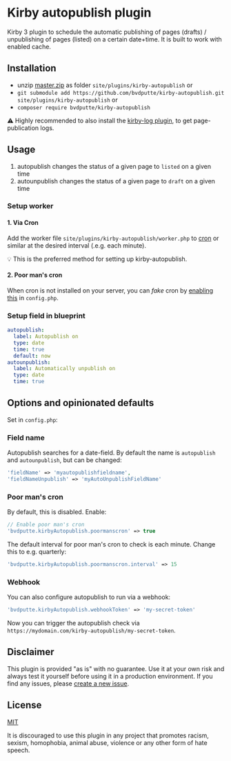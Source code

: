 # Kirby autopublish plugin

Kirby 3 plugin to schedule the automatic publishing of pages (drafts) / unpublishing of pages (listed) on a certain date+time.
It is built to work with enabled cache.

## Installation

- unzip [master.zip](https://github.com/bvdputte/kirby-autopublish/archive/master.zip) as folder `site/plugins/kirby-autopublish` or
- `git submodule add https://github.com/bvdputte/kirby-autopublish.git site/plugins/kirby-autopublish` or
- `composer require bvdputte/kirby-autopublish`

⚠️ Highly recommended to also install the [kirby-log plugin](https://github.com/bvdputte/kirby-log), to get page-publication logs.

## Usage

1. autopublish changes the status of a given page to `listed` on a given time
2. autounpublish changes the status of a given page to `draft` on a given time

### Setup worker

#### 1. Via Cron

Add the worker file `site/plugins/kirby-autopublish/worker.php` to [cron](https://en.wikipedia.org/wiki/Cron) or similar at the desired interval (.e.g. each minute).

💡 This is the preferred method for setting up kirby-autopublish.

#### 2. Poor man's cron

When cron is not installed on your server, you can _fake_ cron by [enabling this](#options-and-opinionated-defaults) in `config.php`.

### Setup field in blueprint

```yaml
autopublish:
  label: Autopublish on
  type: date
  time: true
  default: now
autounpublish:
  label: Automatically unpublish on
  type: date
  time: true
```

## Options and opinionated defaults

Set in `config.php`:

### Field name

Autopublish searches for a date-field. By default the name is `autopublish` and `autounpublish`, but can be changed:

```php
'fieldName' => 'myautopublishfieldname',
'fieldNameUnpublish' => 'myAutoUnpublishFieldName'
```

### Poor man's cron

By default, this is disabled. Enable:

```php
// Enable poor man's cron
'bvdputte.kirbyAutopublish.poormanscron' => true
```

The default interval for poor man's cron to check is each minute. Change this to e.g. quarterly:

```php
'bvdputte.kirbyAutopublish.poormanscron.interval' => 15
```

### Webhook

You can also configure autopublish to run via a webhook:

```php
'bvdputte.kirbyAutopublish.webhookToken' => 'my-secret-token'
```

Now you can trigger the autopublish check via `https://mydomain.com/kirby-autopublish/my-secret-token`.

## Disclaimer

This plugin is provided "as is" with no guarantee. Use it at your own risk and always test it yourself before using it in a production environment. If you find any issues, please [create a new issue](https://github.com/bvdputte/kirby-autopublish/issues/new).

## License

[MIT](https://opensource.org/licenses/MIT)

It is discouraged to use this plugin in any project that promotes racism, sexism, homophobia, animal abuse, violence or any other form of hate speech.
